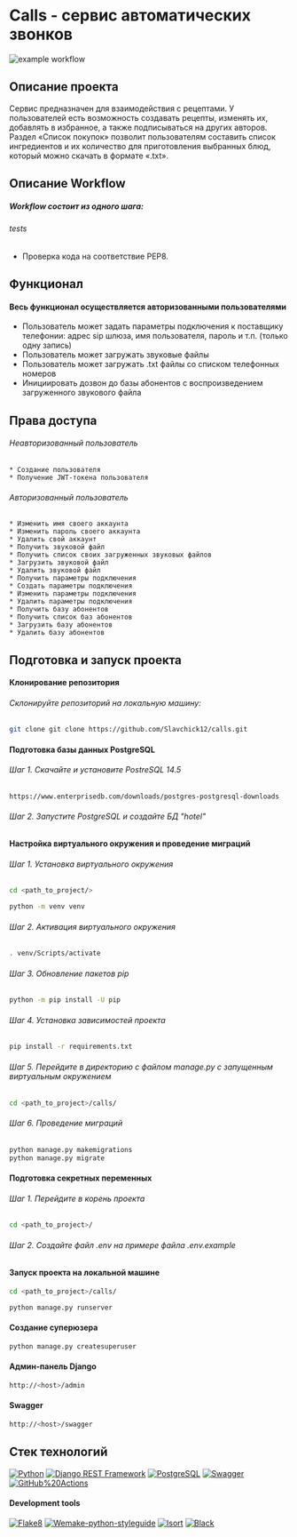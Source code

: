 #  Calls - сервис автоматических звонков
![example workflow](https://github.com/Slavchick12/calls/actions/workflows/main.yml/badge.svg)
## Описание проекта
Сервис предназначен для взаимодействия с рецептами. У пользователей есть возможность создавать рецепты, изменять их, добавлять в избранное, а также подписываться на других авторов. Раздел «Список покупок» позволит пользователям составить список ингредиентов и их количество для приготовления выбранных блюд, который можно скачать в формате «.txt».

## Описание Workflow
##### Workflow состоит из одного шага:
###### tests
- Проверка кода на соответствие PEP8.

## Функционал
#### Весь функционал осуществляется авторизованными пользователями
* Пользователь может задать параметры подключения к поставщику телефонии: адрес sip шлюза, имя пользователя, пароль и т.п. (только одну запись)
* Пользователь может загружать звуковые файлы
* Пользователь может загружать .txt файлы со списком телефонных номеров
* Инициировать дозвон до базы абонентов с воспроизведением загруженного звукового файла

## Права доступа
###### Неавторизованный пользователь
    * Создание пользователя
    * Получение JWT-токена пользователя
###### Авторизованный пользователь
    * Изменить имя своего аккаунта
    * Изменить пароль своего аккаунта
    * Удалить свой аккаунт
    * Получить звуковой файл
    * Получить список своих загруженных звуковых файлов
    * Загрузить звуковой файл
    * Удалить звуковой файл
    * Получить параметры подключения
    * Создать параметры подключения
    * Изменить параметры подключения
    * Удалить параметры подключения
    * Получить базу абонентов
    * Получить список баз абонентов
    * Загрузить базу абонентов
    * Удалить базу абонентов

## Подготовка и запуск проекта
#### Клонирование репозитория
###### Склонируйте репозиторий на локальную машину:
```bash
git clone git clone https://github.com/Slavchick12/calls.git
```
#### Подготовка базы данных PostgreSQL
###### Шаг 1. Скачайте и установите PostreSQL 14.5
```
https://www.enterprisedb.com/downloads/postgres-postgresql-downloads
```
###### Шаг 2. Запустите PostgreSQL и создайте БД "hotel"
#### Настройка виртуального окружения и проведение миграций
###### Шаг 1. Установка виртуального окружения
```bash
cd <path_to_project/>
```
```bash
python -m venv venv
```
###### Шаг 2. Активация виртуального окружения
```bash
. venv/Scripts/activate
```
###### Шаг 3. Обновление пакетов pip
```bash
python -m pip install -U pip
```
###### Шаг 4. Установка зависимостей проекта
```bash
pip install -r requirements.txt
```
###### Шаг 5. Перейдите в директорию с файлом manage.py с запущенным виртуальным окружением
```bash
cd <path_to_project>/calls/
```
###### Шаг 6. Проведение миграций
```bash
python manage.py makemigrations
python manage.py migrate
```
#### Подготовка секретных переменных
###### Шаг 1. Перейдите в корень проекта
```bash
cd <path_to_project>/
```
###### Шаг 2. Создайте файл *.env* на примере файла *.env.example*

#### Запуск проекта на локальной машине
```bash
cd <path_to_project>/calls/
```
```bash
python manage.py runserver
```
#### Создание суперюзера
```bash
python manage.py createsuperuser
```
#### Админ-панель Django
```bash
http://<host>/admin
```
#### Swagger
```bash
http://<host>/swagger
```

## Стек технологий
[![Python](https://img.shields.io/badge/-Python-16a5f7?logo=Python)](https://www.python.org/)
[![Django REST Framework](https://img.shields.io/badge/-Django%20REST%20Framework-0b4711?logo=Django)](https://www.django-rest-framework.org/)
[![PostgreSQL](https://img.shields.io/badge/-PostgreSQL-0b75b3?logo=PostgreSQL)](https://www.postgresql.org/)
[![Swagger](https://img.shields.io/badge/-Swagger-15b02f?logo=Swagger)](https://swagger.io/)
[![GitHub%20Actions](https://img.shields.io/badge/-GitHub%20Actions-94c1eb?logo=GitHub%20actions)](https://github.com/features/actions)
#### Development tools
[![Flake8](https://img.shields.io/badge/-flake8-ced126)](https://flake8.pycqa.org/)
[![Wemake-python-styleguide](https://img.shields.io/badge/-wemake-python-styleguide-ced126)](https://pypi.org/project/wemake-python-styleguide/)
[![Isort](https://img.shields.io/badge/-isort-ced126)](https://pypi.org/project/isort/)
[![Black](https://img.shields.io/badge/-black-ced126)](https://pypi.org/project/black/)
